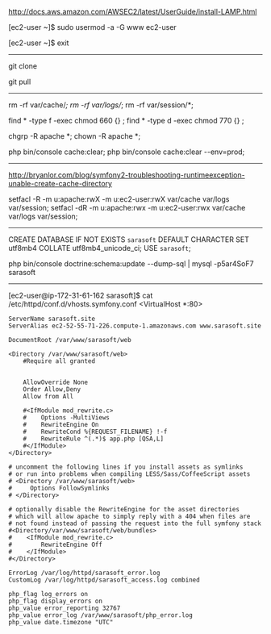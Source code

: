 
http://docs.aws.amazon.com/AWSEC2/latest/UserGuide/install-LAMP.html

[ec2-user ~]$ sudo usermod -a -G www ec2-user

[ec2-user ~]$ exit

-----

git clone

git pull

-----

rm -rf var/cache/*;
rm -rf var/logs/*;
rm -rf var/session/*;

find * -type f -exec chmod 660 {} \;
find * -type d -exec chmod 770 {} \;

chgrp -R apache *;
chown -R apache *;

php bin/console cache:clear; 
php bin/console cache:clear --env=prod;

-----

http://bryanlor.com/blog/symfony2-troubleshooting-runtimeexception-unable-create-cache-directory

setfacl -R -m u:apache:rwX -m u:ec2-user:rwX var/cache var/logs var/session;
setfacl -dR -m u:apache:rwx -m u:ec2-user:rwx var/cache var/logs var/session;

-----

CREATE DATABASE IF NOT EXISTS `sarasoft` DEFAULT CHARACTER SET utf8mb4 COLLATE utf8mb4_unicode_ci;
USE `sarasoft`;

php bin/console doctrine:schema:update --dump-sql | mysql -p5ar4SoF7 sarasoft

-----

[ec2-user@ip-172-31-61-162 sarasoft]$ cat /etc/httpd/conf.d/vhosts.symfony.conf
<VirtualHost *:80>

    ServerName sarasoft.site
    ServerAlias ec2-52-55-71-226.compute-1.amazonaws.com www.sarasoft.site

    DocumentRoot /var/www/sarasoft/web

    <Directory /var/www/sarasoft/web>
        #Require all granted


        AllowOverride None
        Order Allow,Deny
        Allow from All

        #<IfModule mod_rewrite.c>
        #    Options -MultiViews
        #    RewriteEngine On
        #    RewriteCond %{REQUEST_FILENAME} !-f
        #    RewriteRule ^(.*)$ app.php [QSA,L]
        #</IfModule>
    </Directory>

    # uncomment the following lines if you install assets as symlinks
    # or run into problems when compiling LESS/Sass/CoffeeScript assets
    # <Directory /var/www/sarasoft/web>
    #     Options FollowSymlinks
    # </Directory>

    # optionally disable the RewriteEngine for the asset directories
    # which will allow apache to simply reply with a 404 when files are
    # not found instead of passing the request into the full symfony stack
    #<Directory/var/www/sarasoft/web/bundles>
    #    <IfModule mod_rewrite.c>
    #        RewriteEngine Off
    #    </IfModule>
    #</Directory>

    ErrorLog /var/log/httpd/sarasoft_error.log
    CustomLog /var/log/httpd/sarasoft_access.log combined

    php_flag log_errors on
    php_flag display_errors on
    php_value error_reporting 32767
    php_value error_log /var/www/sarasoft/php_error.log
    php_value date.timezone "UTC"
</VirtualHost>
